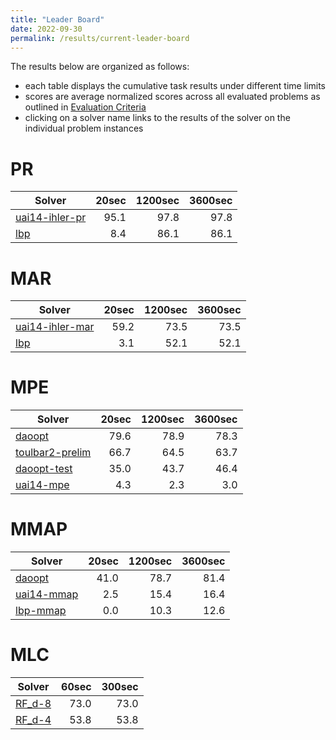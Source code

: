```yaml
---
title: "Leader Board"
date: 2022-09-30
permalink: /results/current-leader-board
---
```




The results below are organized as follows:
- each table displays the cumulative task results under different time limits
- scores are average normalized scores across all evaluated problems as outlined in [Evaluation Criteria](https://uaicompetition.github.io/uci-2022/results/evaluation-criteria/)
- clicking on a solver name links to the results of the solver on the individual problem instances 


# PR

|                          Solver                          | 20sec | 1200sec | 3600sec |
| -------------------------------------------------------- | ----: | ------: | ------: |
| [uai14-ihler-pr](solver-scores/uai14-ihler-pr-scores.md) |  95.1 |    97.8 |    97.8 |
| [lbp](solver-scores/lbp-scores.md)                       |   8.4 |    86.1 |    86.1 |

# MAR

|                           Solver                           | 20sec | 1200sec | 3600sec |
| ---------------------------------------------------------- | ----: | ------: | ------: |
| [uai14-ihler-mar](solver-scores/uai14-ihler-mar-scores.md) |  59.2 |    73.5 |    73.5 |
| [lbp](solver-scores/lbp-scores.md)                         |   3.1 |    52.1 |    52.1 |

# MPE

|                           Solver                           | 20sec | 1200sec | 3600sec |
| ---------------------------------------------------------- | ----: | ------: | ------: |
| [daoopt](solver-scores/daoopt-scores.md)                   |  79.6 |    78.9 |    78.3 |
| [toulbar2-prelim](solver-scores/toulbar2-prelim-scores.md) |  66.7 |    64.5 |    63.7 |
| [daoopt-test](solver-scores/daoopt-test-scores.md)         |  35.0 |    43.7 |    46.4 |
| [uai14-mpe](solver-scores/uai14-mpe-scores.md)             |   4.3 |     2.3 |     3.0 |

# MMAP

|                      Solver                      | 20sec | 1200sec | 3600sec |
| ------------------------------------------------ | ----: | ------: | ------: |
| [daoopt](solver-scores/daoopt-scores.md)         |  41.0 |    78.7 |    81.4 |
| [uai14-mmap](solver-scores/uai14-mmap-scores.md) |   2.5 |    15.4 |    16.4 |
| [lbp-mmap](solver-scores/lbp-mmap-scores.md)     |   0.0 |    10.3 |    12.6 |

# MLC

|                  Solver                  | 60sec | 300sec |
| ---------------------------------------- | ----: | -----: |
| [RF_d-8](solver-scores/RF_d-8-scores.md) |  73.0 |   73.0 |
| [RF_d-4](solver-scores/RF_d-4-scores.md) |  53.8 |   53.8 |

